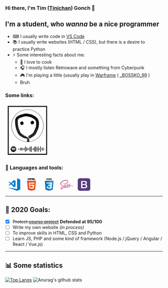 ### Hi there, I'm Tim ([Tinichan][mygithub]) Gonch 👋

## I'm a student, who _wanna_ be a nice programmer

- ⌨ I usually write code in [VS Code][vscode]
- 📚 I usually write websites (HTML / CSS), but there is a desire to practice Python
- ⚡ Some interesting facts about me:
  - 🥪 I love to cook
  - 🎧 I mostly listen Retrowave and something from Cyberpunk
  - 🎮 I'm playing a little (usually play in [Warframe][game] ( <abbr title="My game nickname">\_BOSSKO_99</abbr> )
  - Bruh

### Some links:

[<img align="center" alt="My Spotify" width="120px" src="https://github.com/Tinichan/Tinichan/blob/master/assets/images/mySpotify.jpeg" style="margin: 8px; border: 3px solid #000000;"/>][spotify]

### 💾 Languages and tools:

[<img align="left" alt="Visual Studio Code" width="40px" src="https://raw.githubusercontent.com/github/explore/80688e429a7d4ef2fca1e82350fe8e3517d3494d/topics/visual-studio-code/visual-studio-code.png" style="margin: 8px;"/>](https://code.visualstudio.com/)

[<img align="left" alt="HTML5" width="40px" src="https://raw.githubusercontent.com/github/explore/80688e429a7d4ef2fca1e82350fe8e3517d3494d/topics/html/html.png" style="margin: 8px;"/>](https://developer.mozilla.org/en-US/docs/Web/HTML)

[<img align="left" alt="CSS3" width="40px" src="https://raw.githubusercontent.com/github/explore/80688e429a7d4ef2fca1e82350fe8e3517d3494d/topics/css/css.png" style="margin: 8px;"/>](https://developer.mozilla.org/en-US/docs/Web/HTML)

[<img align="left" alt="Sass" width="40px" src="https://raw.githubusercontent.com/github/explore/80688e429a7d4ef2fca1e82350fe8e3517d3494d/topics/sass/sass.png" style="margin: 8px;"/>](https://sass-lang.com/)

[<img align="left" alt="Bootstrap" width="40px" src="https://raw.githubusercontent.com/github/explore/80688e429a7d4ef2fca1e82350fe8e3517d3494d/topics/bootstrap/bootstrap.png" style="margin: 8px;" />](https://getbootstrap.com/)

<br>
<br>
<br>
<hr>

## 📅 2020 Goals:

- [x] <del>Protect [course project][project]</del> **Defended at 95/100**
- [ ] Write my own website _(in process)_
- [ ] To improve skills in HTML, CSS and Python
- [ ] Learn JS, PHP and some kind of framework (Node.js / jQuery / Angular / React / Vue.js)

<hr>

## 📊 Some statistics

[![Top Langs](https://github-readme-stats.vercel.app/api/top-langs/?username=Tinichan)](https://github.com/anuraghazra/github-readme-stats)
![Anurag's github stats](https://github-readme-stats.vercel.app/api?username=Tinichan&show_icons=true)

<!--/////////////////////////////////-->

[mygithub]: https://github.com/Tinichan
[vscode]: https://code.visualstudio.com/
[game]: https://www.warframe.com/
[spotify]: https://open.spotify.com/user/2z68o3ril7kxltzxje509snjb?si=-DESlo4WTkufb0wz6XprtQ
[project]: https://github.com/Tinichan/University-course-project-2020

<!--/////////////////////////////////-->

